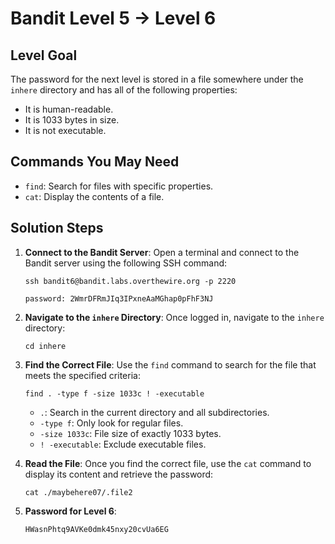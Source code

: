 # Bandit Level 5 → Level 6

## Level Goal
The password for the next level is stored in a file somewhere under the `inhere` directory and has all of the following properties:
- It is human-readable.
- It is 1033 bytes in size.
- It is not executable.

## Commands You May Need
- `find`: Search for files with specific properties.
- `cat`: Display the contents of a file.

## Solution Steps

1. **Connect to the Bandit Server**:
   Open a terminal and connect to the Bandit server using the following SSH command:
   
   ```
   ssh bandit6@bandit.labs.overthewire.org -p 2220
   ```
   ```
   password: 2WmrDFRmJIq3IPxneAaMGhap0pFhF3NJ
   ```

2. **Navigate to the `inhere` Directory**:
   Once logged in, navigate to the `inhere` directory:

   ```
   cd inhere
   ```

3. **Find the Correct File**:
   Use the `find` command to search for the file that meets the specified criteria:

   ```
   find . -type f -size 1033c ! -executable
   ```

   - `.`: Search in the current directory and all subdirectories.
   - `-type f`: Only look for regular files.
   - `-size 1033c`: File size of exactly 1033 bytes.
   - `! -executable`: Exclude executable files.

4. **Read the File**:
   Once you find the correct file, use the `cat` command to display its content and retrieve the password:

   ```
   cat ./maybehere07/.file2
   ```

5. **Password for Level 6**:
   ```
   HWasnPhtq9AVKe0dmk45nxy20cvUa6EG
   ```

